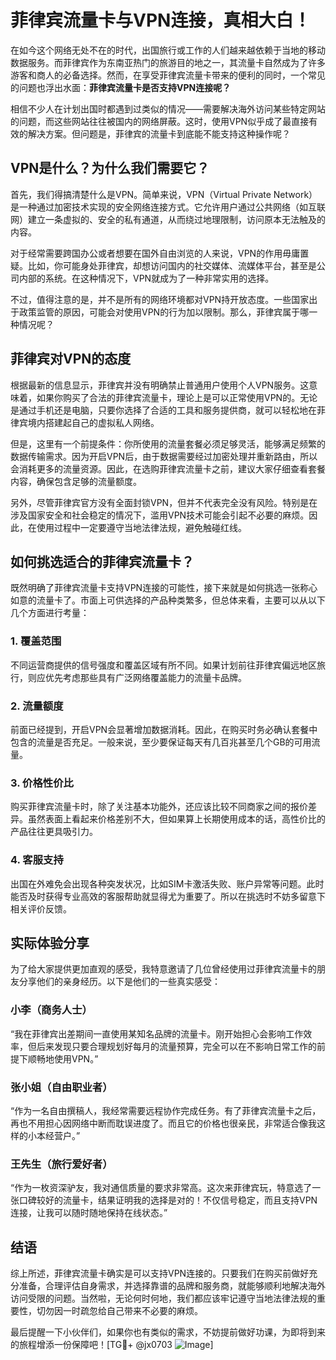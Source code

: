 # 菲律宾流量卡与VPN连接，真相大白！

在如今这个网络无处不在的时代，出国旅行或工作的人们越来越依赖于当地的移动数据服务。而菲律宾作为东南亚热门的旅游目的地之一，其流量卡自然成为了许多游客和商人的必备选择。然而，在享受菲律宾流量卡带来的便利的同时，一个常见的问题也浮出水面：**菲律宾流量卡是否支持VPN连接呢？**

相信不少人在计划出国时都遇到过类似的情况——需要解决海外访问某些特定网站的问题，而这些网站往往被国内的网络屏蔽。这时，使用VPN似乎成了最直接有效的解决方案。但问题是，菲律宾的流量卡到底能不能支持这种操作呢？

## VPN是什么？为什么我们需要它？

首先，我们得搞清楚什么是VPN。简单来说，VPN（Virtual Private Network）是一种通过加密技术实现的安全网络连接方式。它允许用户通过公共网络（如互联网）建立一条虚拟的、安全的私有通道，从而绕过地理限制，访问原本无法触及的内容。

对于经常需要跨国办公或者想要在国外自由浏览的人来说，VPN的作用毋庸置疑。比如，你可能身处菲律宾，却想访问国内的社交媒体、流媒体平台，甚至是公司内部的系统。在这种情况下，VPN就成为了一种非常实用的选择。

不过，值得注意的是，并不是所有的网络环境都对VPN持开放态度。一些国家出于政策监管的原因，可能会对使用VPN的行为加以限制。那么，菲律宾属于哪一种情况呢？

## 菲律宾对VPN的态度

根据最新的信息显示，菲律宾并没有明确禁止普通用户使用个人VPN服务。这意味着，如果你购买了合法的菲律宾流量卡，理论上是可以正常使用VPN的。无论是通过手机还是电脑，只要你选择了合适的工具和服务提供商，就可以轻松地在菲律宾境内搭建起自己的虚拟私人网络。

但是，这里有一个前提条件：你所使用的流量套餐必须足够灵活，能够满足频繁的数据传输需求。因为开启VPN后，由于数据需要经过加密处理并重新路由，所以会消耗更多的流量资源。因此，在选购菲律宾流量卡之前，建议大家仔细查看套餐内容，确保包含足够的流量额度。

另外，尽管菲律宾官方没有全面封锁VPN，但并不代表完全没有风险。特别是在涉及国家安全和社会稳定的情况下，滥用VPN技术可能会引起不必要的麻烦。因此，在使用过程中一定要遵守当地法律法规，避免触碰红线。

## 如何挑选适合的菲律宾流量卡？

既然明确了菲律宾流量卡支持VPN连接的可能性，接下来就是如何挑选一张称心如意的流量卡了。市面上可供选择的产品种类繁多，但总体来看，主要可以从以下几个方面进行考量：

### 1. **覆盖范围**
   不同运营商提供的信号强度和覆盖区域有所不同。如果计划前往菲律宾偏远地区旅行，则应优先考虑那些具有广泛网络覆盖能力的流量卡品牌。

### 2. **流量额度**
   前面已经提到，开启VPN会显著增加数据消耗。因此，在购买时务必确认套餐中包含的流量是否充足。一般来说，至少要保证每天有几百兆甚至几个GB的可用流量。

### 3. **价格性价比**
   购买菲律宾流量卡时，除了关注基本功能外，还应该比较不同商家之间的报价差异。虽然表面上看起来价格差别不大，但如果算上长期使用成本的话，高性价比的产品往往更具吸引力。

### 4. **客服支持**
   出国在外难免会出现各种突发状况，比如SIM卡激活失败、账户异常等问题。此时能否及时获得专业高效的客服帮助就显得尤为重要了。所以在挑选时不妨多留意下相关评价反馈。

## 实际体验分享

为了给大家提供更加直观的感受，我特意邀请了几位曾经使用过菲律宾流量卡的朋友分享他们的亲身经历。以下是他们的一些真实感受：

### 小李（商务人士）
“我在菲律宾出差期间一直使用某知名品牌的流量卡。刚开始担心会影响工作效率，但后来发现只要合理规划好每月的流量预算，完全可以在不影响日常工作的前提下顺畅地使用VPN。”

### 张小姐（自由职业者）
“作为一名自由撰稿人，我经常需要远程协作完成任务。有了菲律宾流量卡之后，再也不用担心因网络中断而耽误进度了。而且它的价格也很亲民，非常适合像我这样的小本经营户。”

### 王先生（旅行爱好者）
“作为一枚资深驴友，我对通信质量的要求非常高。这次来菲律宾玩，特意选了一张口碑较好的流量卡，结果证明我的选择是对的！不仅信号稳定，而且支持VPN连接，让我可以随时随地保持在线状态。”

## 结语

综上所述，菲律宾流量卡确实是可以支持VPN连接的。只要我们在购买前做好充分准备，合理评估自身需求，并选择靠谱的品牌和服务商，就能够顺利地解决海外访问受限的问题。当然啦，无论何时何地，我们都应该牢记遵守当地法律法规的重要性，切勿因一时疏忽给自己带来不必要的麻烦。

最后提醒一下小伙伴们，如果你也有类似的需求，不妨提前做好功课，为即将到来的旅程增添一份保障吧！[TG💪+ @jx0703 ![Image](https://github.com/user-attachments/assets/dbca1d08-cadb-493c-b0ec-ad6f7a83f270)]